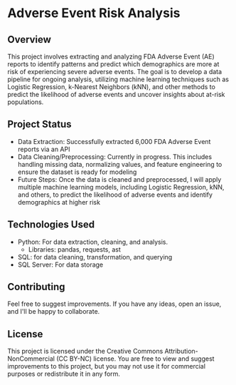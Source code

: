 # Adverse Event Risk Analysis
## Overview
This project involves extracting and analyzing FDA Adverse Event (AE) reports to identify patterns and predict which demographics are more at risk of experiencing severe 
adverse events. The goal is to develop a data pipeline for ongoing analysis, utilizing machine learning techniques such as Logistic Regression, k-Nearest Neighbors (kNN), 
and other methods to predict the likelihood of adverse events and uncover insights about at-risk populations.

## Project Status  
- Data Extraction: Successfully extracted 6,000 FDA Adverse Event reports via an API
- Data Cleaning/Preprocessing: Currently in progress. This includes handling missing data, normalizing values, and feature engineering to ensure the dataset is ready for modeling
- Future Steps: Once the data is cleaned and preprocessed, I will apply multiple machine learning models, including Logistic Regression, kNN, and others, to predict the likelihood of adverse events and identify demographics at higher risk

## Technologies Used  
- Python: For data extraction, cleaning, and analysis.
  - Libraries: pandas, requests, ast
- SQL: for data cleaning, transformation, and querying
- SQL Server: For data storage

## Contributing
Feel free to suggest improvements. If you have any ideas, open an issue, and I'll be happy to collaborate.

## License
This project is licensed under the Creative Commons Attribution-NonCommercial (CC BY-NC) license. 
You are free to view and suggest improvements to this project, but you may not use it for commercial purposes or redistribute it in any form.

